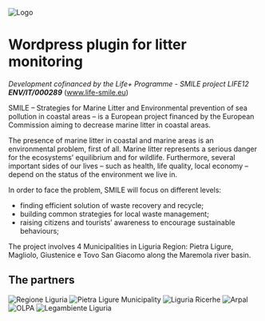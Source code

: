 ![Logo](http://life-smile.eu/wp-content/uploads/2013/09/Logo-Smile115X1154.png)

# Wordpress plugin for litter monitoring

_Development cofinanced by the Life+ Programme_ - _SMILE project LIFE12_ **_ENV/IT/000289_**
(www.life-smile.eu)

SMILE – Strategies for Marine Litter and Environmental prevention of sea pollution in coastal areas – is a European project financed by the European Commission aiming to decrease marine litter in coastal areas.

The presence of marine litter in coastal and marine areas is an environmental problem, first of all. Marine litter represents a serious danger for the ecosystems’ equilibrium and for wildlife. Furthermore, several important sides of our lives – such as health, life quality, local economy – depend on the status of the environment we live in.

In order to face the problem, SMILE will focus on different levels:

+ finding efficient solution of waste recovery and recycle;
+ building common strategies for local waste management;
+ raising citizens and tourists’ awareness to encourage sustainable behaviours;

The project involves 4 Municipalities in Liguria Region: Pietra Ligure, Magliolo, Giustenice e Tovo San Giacomo along the Maremola river basin.

## The partners

![Regione Liguria](http://www.life-smile.eu/wp-content/uploads/2015/03/Liguria1.jpg) ![Pietra Ligure Municipality](http://www.life-smile.eu/wp-content/uploads/2015/03/pietra.png) ![Liguria Ricerhe](http://www.life-smile.eu/wp-content/uploads/2015/03/Logo_Liguria_Ricerche-trasparente.png) ![Arpal](http://www.life-smile.eu/wp-content/uploads/2015/03/arpal-Logo1.jpg) ![OLPA](http://www.life-smile.eu/wp-content/uploads/2015/03/OLPAbassa.png) ![Legambiente Liguria](http://www.life-smile.eu/wp-content/uploads/2015/03/logo-legambiente.jpg)
